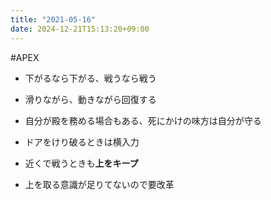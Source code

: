 ```yaml
---
title: "2021-05-16"
date: 2024-12-21T15:13:20+09:00
---
```

#APEX

- 下がるなら下がる、戦うなら戦う
- 滑りながら、動きながら回復する
- 自分が殿を務める場合もある、死にかけの味方は自分が守る
- ドアをけり破るときは横入力
- 近くで戦うときも**上をキープ**

- 上を取る意識が足りてないので要改革
